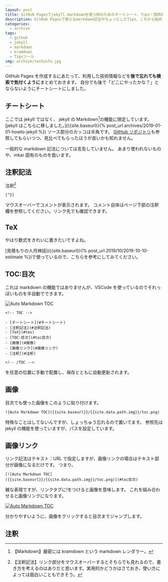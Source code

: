 ```yaml
---
layout: post
title: GitHub Pagesでjekyll markdownを使う時のためのチートシート、Tips・技術情報
description: GitHub Pagesで使えるmarkdown記法やちょっとしたTips、これから始める方向けに環境構築を残します。
categories:
  - archive
tags:
  - github
  - jekyll
  - markdown
  - kramdown
  - Tipsツール
img: archive/techinfo.jpg
---
```


GitHub Pages を作成するにあたって、利用した技術情報などを**後で忘れても検索で気付くように**まとめておきます。
自分でも後で「どこにやったかな？」とならないようにチートシートにしました。

## チートシート

ここでは jekyll ではなく、 jekyll の Markdown[^1]の機能に限定しています。
[jekyll はこちらに移しました。]({{site.baseurl}}{% post_url archives/2019-01-01-howto-jekyll %})
ソース部分のカッコは半角です。
[GitHub リポジトリ]({{site.data.github.url}})も参照してもらいつつ、見比べてもらったほうが良いかも知れません。

一般的な markdown 記法については言及していません。
あまり使われないものや、mkar 固有のものを扱います。

## 注釈記法

注釈[^2]

```
[^2]
```

マウスオーバーでコメントが表示されます。
コメント自体はページ下部の注釈欄を参照してください。リンク先でも確認できます。

## TeX

やはり数式をきれいに書きたいですよね。

[見積もりの人月神話]({{site.baseurl}}{% post_url 2019/10/2019-10-10-estimate %})で使っているので、こちらを参考にしてみてください。

## TOC:目次

これは markdown の機能ではありませんが、VSCode を使っているのでそれっぽいものを半自動でできます。

![Auto Markdown TOC]({{site.baseurl}}/{{site.data.path.img}}/toc.png)

```
<!-- TOC -->

- [チートシート](#チートシート)
- [注釈記法](#注釈記法)
- [TeX](#tex)
- [TOC:目次](#toc目次)
- [画像](#画像)
- [画像リンク](#画像リンク)
- [注釈](#注釈)

<!-- /TOC -->
```

を任意の位置に手動で配置し、保存とともに自動更新されます。

## 画像

目次でも使った画像をこのように貼り付けます。

```
![Auto Markdown TOC]({{site.baseurl}}/{{site.data.path.img}}/toc.png)
```

特殊なことはしてないんですが、しょっちゅう忘れるので置いてます。
参照先は jekyll の機能を使っていますが、パスを設定しています。

## 画像リンク

リンク記法はテキスト：URL で指定しますが、画像リンクの場合はテキスト部分が画像になるだけです。
つまり、

```
[![Auto Markdown TOC]({{site.baseurl}}/{{site.data.path.img}}/toc.png)](#toc目次)
```

雑な表現ですが、リンクタグに!をつけると画像を意味します。
これを組み合わせると画像リンクになります。

[![Auto Markdown TOC]({{site.baseurl}}/{{site.data.path.img}}/toc.png)](#agenda)

分かりやすいように、画像をクリックすると目次までジャンプします。

## 注釈

[^1]: 【Markdown】厳密には kramdown という markdown レンダラー。
[^2]: 【注釈記法】リンク部分をマウスオーバーするとそちらでも見れるので、書き方を考えるのはありだと思います。実用的かどうかはさておき、使い方によっては面白いこともできそう。
